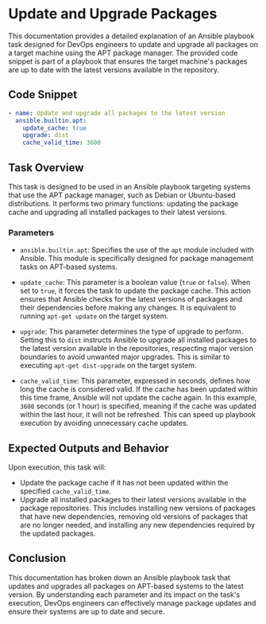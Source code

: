 # Update and Upgrade Packages

This documentation provides a detailed explanation of an Ansible playbook task designed for DevOps engineers to update and upgrade all packages on a target machine using the APT package manager. The provided code snippet is part of a playbook that ensures the target machine's packages are up to date with the latest versions available in the repository.

## Code Snippet

```yaml
- name: Update and upgrade all packages to the latest version
  ansible.builtin.apt:
    update_cache: true
    upgrade: dist
    cache_valid_time: 3600
```

## Task Overview

This task is designed to be used in an Ansible playbook targeting systems that use the APT package manager, such as Debian or Ubuntu-based distributions. It performs two primary functions: updating the package cache and upgrading all installed packages to their latest versions.

### Parameters

- `ansible.builtin.apt`: Specifies the use of the `apt` module included with Ansible. This module is specifically designed for package management tasks on APT-based systems.

- `update_cache`: This parameter is a boolean value (`true` or `false`). When set to `true`, it forces the task to update the package cache. This action ensures that Ansible checks for the latest versions of packages and their dependencies before making any changes. It is equivalent to running `apt-get update` on the target system.

- `upgrade`: This parameter determines the type of upgrade to perform. Setting this to `dist` instructs Ansible to upgrade all installed packages to the latest version available in the repositories, respecting major version boundaries to avoid unwanted major upgrades. This is similar to executing `apt-get dist-upgrade` on the target system.

- `cache_valid_time`: This parameter, expressed in seconds, defines how long the cache is considered valid. If the cache has been updated within this time frame, Ansible will not update the cache again. In this example, `3600` seconds (or 1 hour) is specified, meaning if the cache was updated within the last hour, it will not be refreshed. This can speed up playbook execution by avoiding unnecessary cache updates.

## Expected Outputs and Behavior

Upon execution, this task will:
- Update the package cache if it has not been updated within the specified `cache_valid_time`.
- Upgrade all installed packages to their latest versions available in the package repositories. This includes installing new versions of packages that have new dependencies, removing old versions of packages that are no longer needed, and installing any new dependencies required by the updated packages.


## Conclusion

This documentation has broken down an Ansible playbook task that updates and upgrades all packages on APT-based systems to the latest version. By understanding each parameter and its impact on the task's execution, DevOps engineers can effectively manage package updates and ensure their systems are up to date and secure.
